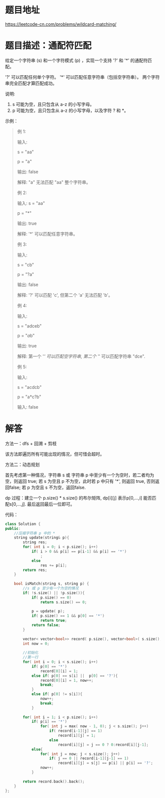 # 题目地址

https://leetcode-cn.com/problems/wildcard-matching/

# 题目描述：通配符匹配

给定一个字符串 (s) 和一个字符模式 (p) ，实现一个支持 '?' 和 '*' 的通配符匹配。

'?' 可以匹配任何单个字符。
'*' 可以匹配任意字符串（包括空字符串）。
两个字符串完全匹配才算匹配成功。

说明:
1. s 可能为空，且只包含从 a-z 的小写字母。
2. p 可能为空，且只包含从 a-z 的小写字母，以及字符 ? 和 *。

示例：
>例 1:
>
>输入:
>
>s = "aa"
>
>p = "a"
>
>输出: false
>
>解释: "a" 无法匹配 "aa" 整个字符串。
>
>例 2:
>
>输入:
>s = "aa"
>
>p = "*"
>
>输出: true
>
>解释: '*' 可以匹配任意字符串。
>
>例 3:
>
>输入:
>
>s = "cb"
>
>p = "?a"
>
>输出: false
>
>解释: '?' 可以匹配 'c', 但第二个 'a' 无法匹配 'b'。
>
>例 4:
>
>输入:
>
>s = "adceb"
>
>p = "*a*b"
>
>输出: true
>
>解释: 第一个 '*' 可以匹配空字符串, 第二个 '*' 可以匹配字符串 "dce".
>
>例 5:
>
>输入:
>
>s = "acdcb"
>
>p = "a*c?b"
>
>输入: false


# 解答

方法一：dfs + 回溯 + 剪枝

该方法即遍历所有可能出现的情况，但可惜会超时。

方法二：动态规划

首先考虑第一种情况，字符串 s 或 字符串 p 中至少有一个为空时，若二者均为空，则返回 true; 若 s 为空且 p 不为空，此时若 p 中只有 '*', 则返回 true, 否则返回false; 若 p 为空且 s 不为空，返回false.

dp 过程：建立一个 p.size() * s.size() 的布尔矩阵, dp[i][j] 表示p[0,...,i] 能否匹配s[0,...,j]. 最后返回最后一位即可。

代码：
```cpp
class Solution {
public:
    //压缩字符串 p 中的 *
    string update(string& p){
        string res;
        for( int i = 0; i < p.size(); i++)
            if( i > 0 && p[i] == p[i-1] && p[i] == '*')
                ;
            else
                res += p[i];
        return res;
    }
    
    bool isMatch(string s, string p) {
        //s 或 p 至少有一个为空的情况
        if( !s.size() || !p.size()){
            if( p.size() == 0)
                return s.size() == 0;
            
            p = update( p);
            if( p.size() == 1 && p[0] == '*')
                return true;
            return false;
        }
        
        vector< vector<bool>> record( p.size(), vector<bool>( s.size(), 0));
        int now = 0;
        
        //初始化
        //第一行
        for( int i = 0; i < s.size(); i++)
            if( p[0] == '*')
                record[0][i] = 1;
            else if( p[0] == s[i] ||  p[0] == '?'){
                record[0][i] = 1, now++;
                break;
            }
            else if( p[0] != s[i]){
                now++;
                break;
            }   
        
        for( int i = 1; i < p.size(); i++)
            if( p[i] == '*')
                for( int j = max( now - 1, 0); j < s.size(); j++)
                    if( record[i-1][j] == 1)
                        record[i][j] = 1;
                    else
                        record[i][j] = j == 0 ? 0:record[i][j-1];
            else{
                for( int j = now; j < s.size(); j++)
                    if( j == 0 || record[i-1][j-1] == 1)
                        record[i][j] = s[j] == p[i] || p[i] == '?';
                now++;
            }
                   
        return record.back().back();
    }
};
```

